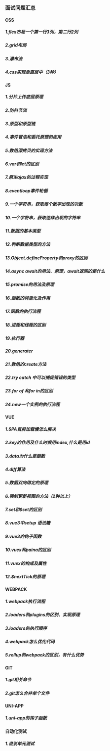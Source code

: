 ### 面试问题汇总

#### CSS

##### 1.flex布局一个第一行3列，第二行2列

##### 2.grid布局

##### 3.瀑布流

##### 4.css实现垂直居中（3种）

#### JS

##### 1.分片上传底层原理

##### 2.防抖节流

##### 3.原型和原型链

##### 4.事件冒泡和委托原理和应用

##### 5.数组深拷贝的实现方法

##### 6.var和let的区别

##### 7.原生ajax的过程实现

##### 8.eventloop事件轮循

##### 9.一个字符串，获取每个数字出现的次数

##### 10.一个字符串，获取连续出现的字符串

##### 11.数据的基本类型

##### 12.判断数据类型的方法

##### 13.Object.defineProperty和proxy的区别

##### 14.async await的用法、原理，await返回的是什么

##### 15.promise的用法及原理

##### 16.函数的柯里化及作用

##### 17.函数的执行流程

##### 18.进程和线程的区别

##### 19.执行器

##### 20.generater

##### 21.数组的create方法

##### 22.try catch 中可以捕捉错误的类型

##### 23.for of 和for in的区别

##### 24.new一个实例的执行流程

#### VUE

##### 1.SPA首屏加载慢怎么解决

##### 2.key的作用及什么时候用index,什么是用id

##### 3.data为什么是函数

##### 4.diff算法

##### 5.数据双向绑定的原理

##### 6.强制更新视图的方法（2种以上）

##### 7.set和$set的区别

##### 8.vue3中setup 语法糖

##### 9.vue3的钩子函数

##### 10.vuex和paina的区别

##### 11.vuex的构成及属性

##### 12.$nextTick的原理

#### WEBPACK

##### 1.webpack执行流程

##### 2.loaders和plugins的区别、实现原理

##### 3.loaders的执行顺序

##### 4.webpack怎么优化代码

##### 5.rollup和webpack的区别，有什么优势

#### GIT

##### 1.git相关命令

##### 2.git怎么合并单个文件

#### UNI-APP

##### 1.uni-app的钩子函数

#### 自动化测试

##### 1.说说单元测试



















































